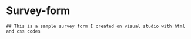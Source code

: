 # Survey-form

    ## This is a sample survey form I created on visual studio with html and css codes
